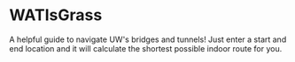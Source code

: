 # WATIsGrass

A helpful guide to navigate UW's bridges and tunnels! Just enter a start and end location and it will calculate the shortest possible indoor route for you.